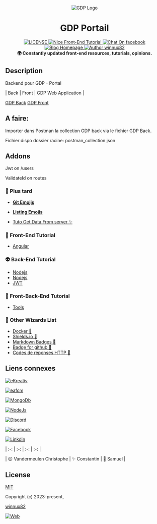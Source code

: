 <p align="center"><img src="http://www.peruwelz.be/uploads/page324/86c361ea300e6d3bccbe46573caa688a.jpg" alt="GDP Logo"></p>

<h1 align="center">GDP Portail</h1>


<div align="center">
  <a href="https://github.com/winnux82/habitations-back">
    <img src="https://img.shields.io/github/license/winnux82/nice-front-end-tutorial.svg" alt="LICENSE">
  </a>
  <a href="#">
    <img src="https://img.shields.io/badge/Coding-WnX-red.svg?style=flat" alt="Nice Front-End Tutorial">
  </a>
  <a href="[#](https://www.facebook.com/vandermeulen.christophe)">
   <img src="https://img.shields.io/badge/Messenger-%20ContactMe-brightgreen.svg" alt="Chat On facebook">
  </a>
  <a href="https://ekreativ.be">
    <img src="https://img.shields.io/badge/Website-eKreativ.be-%23a696c8.svg" alt="Blog Homepage">
  </a>
  <a href="#">
    <img src="https://img.shields.io/badge/Author-winnux82-%23a696c8.svg" alt="Author winnux82">
  </a>
</div>

<div align="center">
  <strong>🌍 Constantly updated front-end resources, tutorials, opinions. </strong>
</div>

## Description

Backend pour GDP - Portal


| Back | Front | GDP Web Application |

[GDP Back](https://github.com/winnux82/gdp-back)
[GDP Front](https://github.com/winnux82/gdp-front)

## A faire:

Importer dans Postman la collection GDP back via le fichier GDP Back.

Fichier dispo dossier racine: postman_collection.json

## Addons

Jwt on /users 

ValidateId on routes



### 🐉 Plus tard

-   [**Git Emojis**](https://gitmoji.dev/)
-   [**Listing Emojis**](emoji.md)

-   [Tuto Get Data From server ✨](https://angular.io/tutorial/tour-of-heroes/toh-pt6)


### 🎨 Front-End Tutorial

-   [Angular](#)



### 👽 Back-End Tutorial

-   [Nodejs](#)
-   [Nodejs](https://github.com/geo6/geocoder-php-spw-provider)
-   [JWT](https://medium.com/front-end-weekly/learn-using-jwt-with-passport-authentication-9761539c4314)



### 🎣 Front-Back-End Tutorial

-   [Tools](#)


### 🔨 Other Wizards List

-   [Docker 👏](/Docker.md) 
-   [Shields.io 👏](https://shields.io/) 
-   [Markdown Badges 👏](https://github.com/Ileriayo/markdown-badges) 
-   [Badge for github 👏](https://dev.to/envoy_/150-badges-for-github-pnk) 
-   [Codes de réponses HTTP 👏](https://developer.mozilla.org/fr/docs/Web/HTTP/Status) 



## Liens connexes


[![eKreativ](https://img.shields.io/badge/web-eKreativ.be-916FF?style=for-the-badge&logo=Node.js&logoColor=white&labelColor=101010)](https://eKreativ.be)

[![eafcm](https://img.shields.io/badge/web-eafcm.be-916FF?style=for-the-badge&logo=Node.js&logoColor=white&labelColor=101010)](https://eafcm.be)

[![MongoDb](https://img.shields.io/badge/MongoDb-18.13.0-4EA94B?style=for-the-badge&logo=MongoDb&logoColor=white&labelColor=101010)]()

[![NodeJs](https://img.shields.io/badge/NodeJS-18.13.0-9146FF?style=for-the-badge&logo=Node.js&logoColor=white&labelColor=101010)]()


[![Discord](https://img.shields.io/badge/Discord-Join_Us-5865F2?style=for-the-badge&logo=discord&logoColor=white&labelColor=101010)](https://discord.gg/xfz3WMrt)

[![Facebook](https://img.shields.io/badge/Facebook-Vandermeulen.christophe-1877F2?style=for-the-badge&logo=Facebook&logoColor=white&labelColor=101010)](https://www.facebook.com/vandermeulen.christophe)

[![Linkdin](https://img.shields.io/badge/LinkedIn-vandermeulen_christophe-0077B5?style=for-the-badge&logo=LinkedIn&logoColor=white&labelColor=101010)](https://www.linkedin.com/in/vandermeulen-christophe/)


| :-: | :-: | :-: | :-: |

| 😉 Vandermeulen Christophe | ✨ Constantin | 🎉 Samuel |

## License

[MIT](http://opensource.org/licenses/MIT)



Copyright (c) 2023-present, 

[winnux82](https://github.com/winnux82)


[![Web](https://img.shields.io/badge/GitHub-winnux82-14a1f0?style=for-the-badge&logo=github&logoColor=white&labelColor=101010)](https://github.com/winnux82)